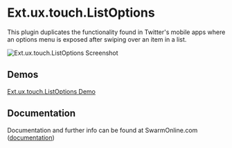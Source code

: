 # Ext.ux.touch.ListOptions

This plugin duplicates the functionality found in Twitter's mobile apps where an options menu is exposed after swiping over an item in a list.

![Ext.ux.touch.ListOptions Screenshot](http://www.swarmonline.com/wp-content/uploads/2011/03/Screenshot.png)

## Demos

[Ext.ux.touch.ListOptions Demo](http://www.swarmonline.com/2011/03/ext-ux-touch-listoptions-demo/)

## Documentation

Documentation and further info can be found at SwarmOnline.com ([documentation](http://www.swarmonline.com/2011/03/ext-ux-touch-listoptions-add-a-twitter-style-menu-to-your-list-items/))
